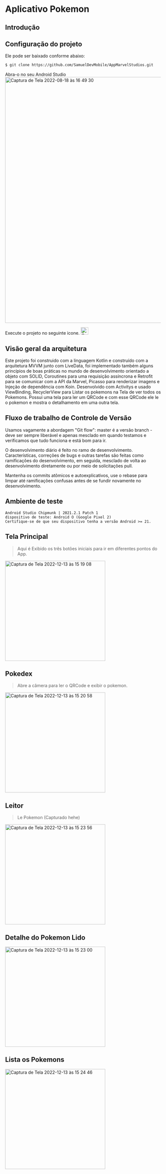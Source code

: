 # Aplicativo Pokemon

## Introdução


## Configuração do projeto
Ele pode ser baixado conforme abaixo:
```sh
$ git clone https://github.com/SamuelDevMobile/AppMarvelStudios.git
```
Abra-o no seu Android Studio
<img width="796" alt="Captura de Tela 2022-08-18 às 16 49 30" src="https://user-images.githubusercontent.com/26841238/185482115-adb2f78d-4b36-4cac-a6b7-d2806b0b7bc5.png">

Execute o projeto no seguinte icone.
<img width="24" alt="Captura de Tela 2022-08-18 às 16 50 33" src="https://user-images.githubusercontent.com/26841238/185482305-56a82404-d54c-4590-a658-b855461eb1d2.png">

## Visão geral da arquitetura
Este projeto foi construido com a linguagem Kotlin e construído com a arquitetura MVVM junto com LiveData, foi implementado também alguns princípios de boas práticas
no mundo de desenvolvimento orientado a objeto com SOLID, Coroutines para uma requisição assíncrona e Retrofit para se comunicar com a API da Marvel, Picasso
para renderizar imagens e Injeção de dependência com Koin. Desenvolvido com Activitys e usado ViewBinding, RecyclerView para Listar os pokemons na Tela de ver todos os Pokemons. Possui uma tela para ler um QRCode
e com esse QRCode ele le o pokemon e mostra o detalhamento em uma outra tela.

## Fluxo de trabalho de Controle de Versão
Usamos vagamente a abordagem "Git flow": master é a versão
branch - deve ser sempre liberável e apenas mesclado em
quando testamos e verificamos que tudo funciona e está
bom para ir.

O desenvolvimento diário é feito no ramo de desenvolvimento. Características,
correções de bugs e outras tarefas são feitas como ramificações do desenvolvimento,
em seguida, mesclado de volta ao desenvolvimento diretamente ou por meio de solicitações pull.

Mantenha os commits atômicos e autoexplicativos, use o rebase para limpar
até ramificações confusas antes de se fundir novamente no desenvolvimento.

## Ambiente de teste
```
Android Studio Chipmunk | 2021.2.1 Patch 1
dispositivo de teste: Android O (Google Pixel 2)
Certifique-se de que seu dispositivo tenha a versão Android >= 21.
```

## Tela Principal
> Aqui é Exibido os três botões iniciais para ir em diferentes pontos do App.
<img width="324" alt="Captura de Tela 2022-12-13 às 15 19 08" src="https://user-images.githubusercontent.com/26841238/207413620-e67762bf-f053-4f66-921d-e16a87380556.png">

## Pokedex
> Abre a câmera para ler o QRCode e exibir o pokemon.
<img width="324" alt="Captura de Tela 2022-12-13 às 15 20 58" src="https://user-images.githubusercontent.com/26841238/207414013-0dfdf24b-3977-4d37-9a8b-5902ff39fce0.png">

## Leitor
> Le Pokemon (Capturado hehe)
<img width="324" alt="Captura de Tela 2022-12-13 às 15 23 56" src="https://user-images.githubusercontent.com/26841238/207414597-ba2d7f28-e592-4a62-8b98-d3cc2cee7a50.png">

## Detalhe do Pokemon Lido
<img width="324" alt="Captura de Tela 2022-12-13 às 15 23 00" src="https://user-images.githubusercontent.com/26841238/207414413-85f27a51-85ac-424d-8570-6ee6c1e15df0.png">

## Lista os Pokemons
<img width="324" alt="Captura de Tela 2022-12-13 às 15 24 46" src="https://user-images.githubusercontent.com/26841238/207414748-ec0e8c56-2bf7-46e5-9a1f-3ade85d348db.png">
